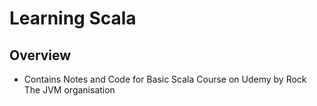 # Learning Scala
  
## Overview

* Contains Notes and Code for Basic Scala Course on Udemy by Rock The JVM organisation
